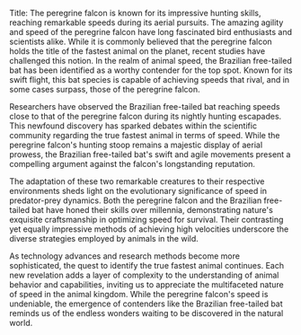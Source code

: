 Title: The peregrine falcon is known for its impressive hunting skills, reaching remarkable speeds during its aerial pursuits.
The amazing agility and speed of the peregrine falcon have long fascinated bird enthusiasts and scientists alike. While it is commonly believed that the peregrine falcon holds the title of the fastest animal on the planet, recent studies have challenged this notion. In the realm of animal speed, the Brazilian free-tailed bat has been identified as a worthy contender for the top spot. Known for its swift flight, this bat species is capable of achieving speeds that rival, and in some cases surpass, those of the peregrine falcon.

Researchers have observed the Brazilian free-tailed bat reaching speeds close to that of the peregrine falcon during its nightly hunting escapades. This newfound discovery has sparked debates within the scientific community regarding the true fastest animal in terms of speed. While the peregrine falcon's hunting stoop remains a majestic display of aerial prowess, the Brazilian free-tailed bat's swift and agile movements present a compelling argument against the falcon's longstanding reputation.

The adaptation of these two remarkable creatures to their respective environments sheds light on the evolutionary significance of speed in predator-prey dynamics. Both the peregrine falcon and the Brazilian free-tailed bat have honed their skills over millennia, demonstrating nature's exquisite craftsmanship in optimizing speed for survival. Their contrasting yet equally impressive methods of achieving high velocities underscore the diverse strategies employed by animals in the wild.

As technology advances and research methods become more sophisticated, the quest to identify the true fastest animal continues. Each new revelation adds a layer of complexity to the understanding of animal behavior and capabilities, inviting us to appreciate the multifaceted nature of speed in the animal kingdom. While the peregrine falcon's speed is undeniable, the emergence of contenders like the Brazilian free-tailed bat reminds us of the endless wonders waiting to be discovered in the natural world.